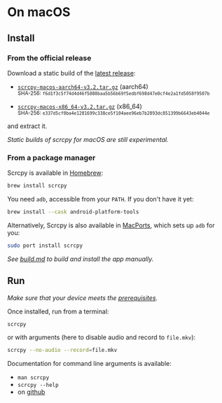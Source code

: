 # On macOS

## Install

### From the official release

Download a static build of the [latest release]:

 - [`scrcpy-macos-aarch64-v3.2.tar.gz`][direct-macos-aarch64] (aarch64)  
   <sub>SHA-256: `f6d1f3c5f74d4d46f5080baa5b56b69f5edbf698d47e0cf4e2a1fd5058f9507b`</sub>

 - [`scrcpy-macos-x86_64-v3.2.tar.gz`][direct-macos-x86_64] (x86_64)  
   <sub>SHA-256: `e337d5cf0ba4e1281699c338ce5f104aee96eb7b2893dc851399b6643eb4044e`</sub>

[latest release]: https://github.com/Genymobile/scrcpy/releases/latest
[direct-macos-aarch64]: https://github.com/Genymobile/scrcpy/releases/download/v3.2/scrcpy-macos-aarch64-v3.2.tar.gz
[direct-macos-x86_64]: https://github.com/Genymobile/scrcpy/releases/download/v3.2/scrcpy-macos-x86_64-v3.2.tar.gz

and extract it.

_Static builds of scrcpy for macOS are still experimental._


### From a package manager

Scrcpy is available in [Homebrew]:

```bash
brew install scrcpy
```

[Homebrew]: https://brew.sh/

You need `adb`, accessible from your `PATH`. If you don't have it yet:

```bash
brew install --cask android-platform-tools
```

Alternatively, Scrcpy is also available in [MacPorts], which sets up `adb` for you:

```bash
sudo port install scrcpy
```

[MacPorts]: https://www.macports.org/

_See [build.md](build.md) to build and install the app manually._


## Run

_Make sure that your device meets the [prerequisites](/README.md#prerequisites)._

Once installed, run from a terminal:

```bash
scrcpy
```

or with arguments (here to disable audio and record to `file.mkv`):

```bash
scrcpy --no-audio --record=file.mkv
```

Documentation for command line arguments is available:
 - `man scrcpy`
 - `scrcpy --help`
 - on [github](/README.md)
